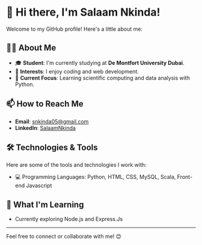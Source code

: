 # 👋 Hi there, I'm Salaam Nkinda!

Welcome to my GitHub profile! Here's a little about me:

## 👩‍💻 About Me
- 🎓 **Student**: I'm currently studying at **De Montfort University Dubai**.
- 🌟 **Interests**: I enjoy coding and web development.
- 🚀 **Current Focus**: Learning scientific computing and data analysis with Python.

## 📫 How to Reach Me
- **Email**: [snkinda05@gmail.com](mailto:snkinda05@gmail.com)
- **LinkedIn**: [SalaamNkinda](https://www.linkedin.com/in/salaam-nkinda)

## 🛠️ Technologies & Tools
Here are some of the tools and technologies I work with:
- 💻 Programming Languages: Python, HTML, CSS, MySQL, Scala, Front-end Javascript

## 🌱 What I'm Learning
- Currently exploring Node.js and Express.Js

---

Feel free to connect or collaborate with me! 😊
